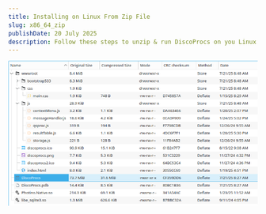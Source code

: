 ```yaml
---
title: Installing on Linux From Zip File
slug: x86_64_zip 
publishDate: 20 July 2025
description: Follow these steps to unzip & run DiscoProcs on you Linux system. 
---
```

 
<img src="public/assets/blog/LinuxX86_64_ZipContents.png">
